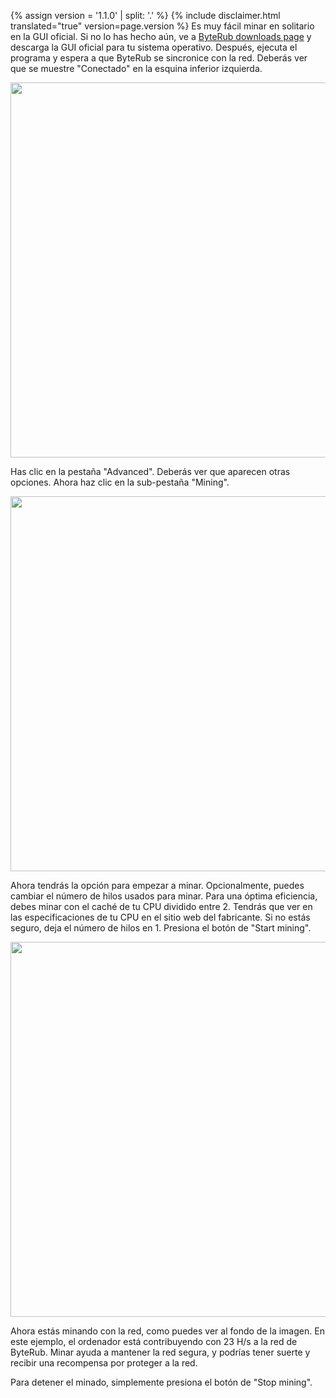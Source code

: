 {% assign version = '1.1.0' | split: '.' %}
{% include disclaimer.html translated="true" version=page.version %}
Es muy fácil minar en solitario en la GUI oficial. Si no lo has hecho aún, ve a <a href="{{site.baseurl}}/downloads/">ByteRub downloads page</a> y descarga la GUI oficial para tu sistema operativo. Después, ejecuta el programa y espera a que ByteRub se sincronice con la red. Deberás ver que se muestre "Conectado" en la esquina inferior izquierda.

<img src="png/solo_mine_GUI/01.PNG" style="width: 600px;"/>

Has clic en la pestaña "Advanced". Deberás ver que aparecen otras opciones. Ahora haz clic en la sub-pestaña "Mining".

<img src="png/solo_mine_GUI/02.PNG" style="width: 600px;"/>

Ahora tendrás la opción para empezar a minar. Opcionalmente, puedes cambiar el número de hilos usados para minar. Para una óptima eficiencia, debes minar con el caché de tu CPU dividido entre 2. Tendrás que ver en las especificaciones de tu CPU en el sitio web del fabricante. Si no estás seguro, deja el número de hilos en 1. Presiona el botón de "Start mining".

<img src="png/solo_mine_GUI/03.PNG" style="width: 600px;"/>

Ahora estás minando con la red, como puedes ver al fondo de la imagen. En este ejemplo, el ordenador está contribuyendo con 23 H/s a la red de ByteRub. Minar ayuda a mantener la red segura, y podrías tener suerte y recibir una recompensa por proteger a la red.

Para detener el minado, simplemente presiona el botón de "Stop mining".
